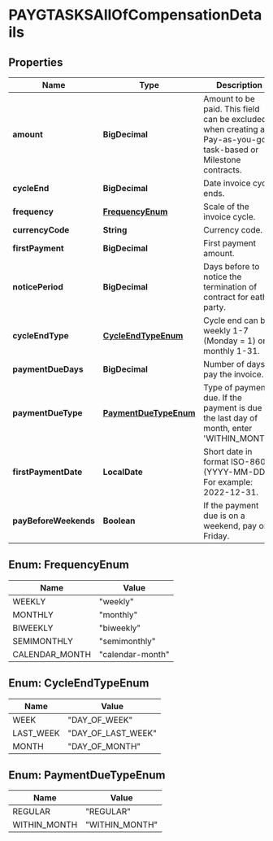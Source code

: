 

# PAYGTASKSAllOfCompensationDetails


## Properties

| Name | Type | Description | Notes |
|------------ | ------------- | ------------- | -------------|
|**amount** | **BigDecimal** | Amount to be paid. This field can be excluded when creating a Pay-as-you-go task-based or Milestone contracts. |  [optional] |
|**cycleEnd** | **BigDecimal** | Date invoice cycle ends. |  |
|**frequency** | [**FrequencyEnum**](#FrequencyEnum) | Scale of the invoice cycle. |  |
|**currencyCode** | **String** | Currency code. |  |
|**firstPayment** | **BigDecimal** | First payment amount. |  [optional] |
|**noticePeriod** | **BigDecimal** | Days before to notice the termination of contract for eather party. |  [optional] |
|**cycleEndType** | [**CycleEndTypeEnum**](#CycleEndTypeEnum) | Cycle end can be weekly 1-7 (Monday &#x3D; 1) or monthly 1-31. |  |
|**paymentDueDays** | **BigDecimal** | Number of days to pay the invoice. |  |
|**paymentDueType** | [**PaymentDueTypeEnum**](#PaymentDueTypeEnum) | Type of payment due. If the payment is due on the last day of month, enter &#39;WITHIN_MONTH&#39;. |  |
|**firstPaymentDate** | **LocalDate** | Short date in format ISO-8601 (YYYY-MM-DD). For example: 2022-12-31. |  [optional] |
|**payBeforeWeekends** | **Boolean** | If the payment due is on a weekend, pay on Friday. |  [optional] |



## Enum: FrequencyEnum

| Name | Value |
|---- | -----|
| WEEKLY | &quot;weekly&quot; |
| MONTHLY | &quot;monthly&quot; |
| BIWEEKLY | &quot;biweekly&quot; |
| SEMIMONTHLY | &quot;semimonthly&quot; |
| CALENDAR_MONTH | &quot;calendar-month&quot; |



## Enum: CycleEndTypeEnum

| Name | Value |
|---- | -----|
| WEEK | &quot;DAY_OF_WEEK&quot; |
| LAST_WEEK | &quot;DAY_OF_LAST_WEEK&quot; |
| MONTH | &quot;DAY_OF_MONTH&quot; |



## Enum: PaymentDueTypeEnum

| Name | Value |
|---- | -----|
| REGULAR | &quot;REGULAR&quot; |
| WITHIN_MONTH | &quot;WITHIN_MONTH&quot; |



